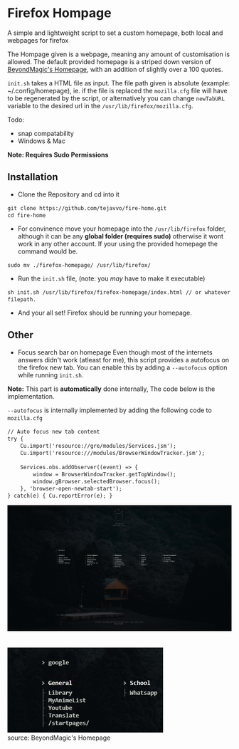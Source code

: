 # Firefox Hompage
A simple and lightweight script to set a custom homepage, both local and webpages for firefox

The Hompage given is a webpage, meaning any amount of customisation is allowed. The default provided homepage is a striped down version of [BeyondMagic's Homepage](https://github.com/BeyondMagic/homepage), with an addition of slightly over a 100 quotes.

`init.sh` takes a HTML file as input. The file path given is absolute (example: ~/.config/homepage), ie. if the file is replaced the `mozilla.cfg` file will have to be regenerated by the script, or alternatively you can change `newTabURL` variable to the desired url in the `/usr/lib/firefox/mozilla.cfg`.

Todo:
 - snap compatability
 - Windows & Mac

**Note: Requires Sudo Permissions**
## Installation
- Clone the Repository and cd into it
```
git clone https://github.com/tejavvo/fire-home.git
cd fire-home
```
- For convinence move your homepage into the `/usr/lib/firefox` folder, although it can be any **global folder (requires sudo)** otherwise it wont work in any other account. If your using the provided homepage the command would be.
```
sudo mv ./firefox-homepage/ /usr/lib/firefox/
```
- Run the `init.sh` file, (note: you *may* have to make it executable)
```
sh init.sh /usr/lib/firefox/firefox-homepage/index.html // or whatever filepath.
```
- And your all set! Firefox should be running your homepage.

## Other
- Focus search bar on homepage
Even though most of the internets answers didn't work (atleast for me), this script provides a autofocus on the firefox new tab. You can enable this by adding a `--autofocus` option while running `init.sh`.

**Note:** This part is **automatically** done internally, The code below is the implementation.

`--autofocus` is internally implemented by adding the following code to `mozilla.cfg`
```
// Auto focus new tab content
try {
    Cu.import('resource://gre/modules/Services.jsm');
    Cu.import('resource:///modules/BrowserWindowTracker.jsm');
   
    Services.obs.addObserver((event) => {
        window = BrowserWindowTracker.getTopWindow();
        window.gBrowser.selectedBrowser.focus();
    }, 'browser-open-newtab-start');
} catch(e) { Cu.reportError(e); }
```
![BeyondMagic's Homepage](/main.png?raw=trueg)  
<br></br>
![BeyondMagic's Homepage Search](/search_preview.gif?raw=trueg)  
source: BeyondMagic's Homepage  
